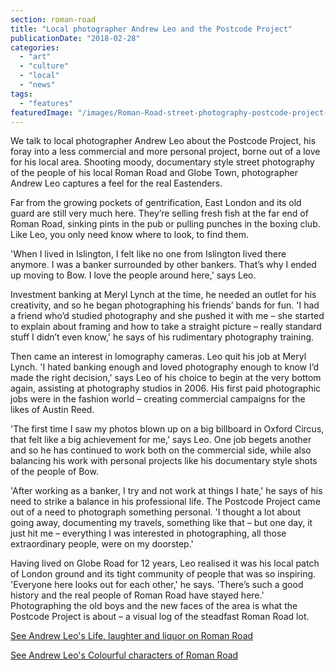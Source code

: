 ```yaml
---
section: roman-road
title: "Local photographer Andrew Leo and the Postcode Project"
publicationDate: "2018-02-28"
categories: 
  - "art"
  - "culture"
  - "local"
  - "news"
tags: 
  - "features"
featuredImage: "/images/Roman-Road-street-photography-postcode-project-andrew-leo-01.jpg"
---
```


We talk to local photographer Andrew Leo about the Postcode Project, his foray into a less commercial and more personal project, borne out of a love for his local area. Shooting moody, documentary style street photography of the people of his local Roman Road and Globe Town, photographer Andrew Leo captures a feel for the real Eastenders.

Far from the growing pockets of gentrification, East London and its old guard are still very much here. They’re selling fresh fish at the far end of Roman Road, sinking pints in the pub or pulling punches in the boxing club. Like Leo, you only need know where to look, to find them.

'When I lived in Islington, I felt like no one from Islington lived there anymore. I was a banker surrounded by other bankers. That’s why I ended up moving to Bow. I love the people around here,' says Leo.

Investment banking at Meryl Lynch at the time, he needed an outlet for his creativity, and so he began photographing his friends’ bands for fun. 'I had a friend who’d studied photography and she pushed it with me – she started to explain about framing and how to take a straight picture – really standard stuff I didn’t even know,' he says of his rudimentary photography training.

Then came an interest in lomography cameras. Leo quit his job at Meryl Lynch. 'I hated banking enough and loved photography enough to know I’d made the right decision,' says Leo of his choice to begin at the very bottom again, assisting at photography studios in 2006. His first paid photographic jobs were in the fashion world – creating commercial campaigns for the likes of Austin Reed.

'The first time I saw my photos blown up on a big billboard in Oxford Circus, that felt like a big achievement for me,' says Leo. One job begets another and so he has continued to work both on the commercial side, while also balancing his work with personal projects like his documentary style shots of the people of Bow.

'After working as a banker, I try and not work at things I hate,' he says of his need to strike a balance in his professional life. The Postcode Project came out of a need to photograph something personal. 'I thought a lot about going away, documenting my travels, something like that – but one day, it just hit me – everything I was interested in photographing, all those extraordinary people, were on my doorstep.'

Having lived on Globe Road for 12 years, Leo realised it was his local patch of London ground and its tight community of people that was so inspiring. 'Everyone here looks out for each other,' he says. 'There’s such a good history and the real people of Roman Road have stayed here.' Photographing the old boys and the new faces of the area is what the Postcode Project is about – a visual log of the steadfast Roman Road lot.

[See Andrew Leo's Life, laughter and liquor on Roman Road](https://romanroadlondon.com/life-laughter-liquor-roman-road-photography-andrew-leo/)

[See Andrew Leo's Colourful characters of Roman Road](https://romanroadlondon.com/colourful-characters-roman-road-photography-andrew-leo/)

